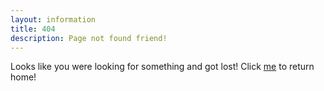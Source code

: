 ```yaml
---
layout: information
title: 404
description: Page not found friend!
---
```

Looks like you were looking for something and got lost!
Click [me](http://linkso.ml) to return home!
